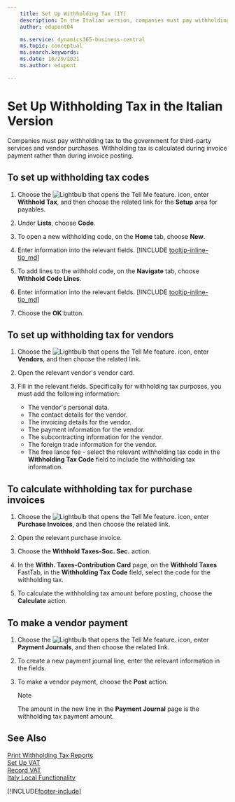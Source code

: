 ```yaml
---
    title: Set Up Withholding Tax (IT)
    description: In the Italian version, companies must pay withholding tax to the government for third-party services and vendor purchases. Learn how to set this up.
    author: edupont04

    ms.service: dynamics365-business-central
    ms.topic: conceptual
    ms.search.keywords:
    ms.date: 10/29/2021
    ms.author: edupont

---
```

# Set Up Withholding Tax in the Italian Version

Companies must pay withholding tax to the government for third-party services and vendor purchases. Withholding tax is calculated during invoice payment rather than during invoice posting.

## To set up withholding tax codes

1. Choose the ![Lightbulb that opens the Tell Me feature.](../../media/ui-search/search_small.png "Tell me what you want to do") icon, enter **Withhold Tax**, and then choose the related link for the **Setup** area for payables.  

2. Under **Lists**, choose **Code**.  

3. To open a new withholding code, on the **Home** tab, choose **New**.  

4. Enter information into the relevant fields. [!INCLUDE [tooltip-inline-tip_md](../../includes/tooltip-inline-tip_md.md)]

5. To add lines to the withhold code, on the **Navigate** tab, choose **Withhold Code Lines**.

6. Enter information into the relevant fields. [!INCLUDE [tooltip-inline-tip_md](../../includes/tooltip-inline-tip_md.md)]

7. Choose the **OK** button.

## To set up withholding tax for vendors

1. Choose the ![Lightbulb that opens the Tell Me feature.](../../media/ui-search/search_small.png "Tell me what you want to do") icon, enter **Vendors**, and then choose the related link.

2. Open the relevant vendor's vendor card.

3. Fill in the relevant fields. Specifically for withholding tax purposes, you must add the following information:

    * The vendor's personal data.
    * The contact details for the vendor.
    * The invoicing details for the vendor.
    * The payment information for the vendor.
    * The subcontracting information for the vendor.
    * The foreign trade information for the vendor.
    * The free lance fee - select the relevant withholding tax code in the **Withholding Tax Code** field to include the withholding tax information.

## To calculate withholding tax for purchase invoices

1. Choose the ![Lightbulb that opens the Tell Me feature.](../../media/ui-search/search_small.png "Tell me what you want to do") icon, enter **Purchase Invoices**, and then choose the related link.

2. Open the relevant purchase invoice.

3. Choose the **Withhold Taxes-Soc. Sec.** action.

4. In the **Withh. Taxes-Contribution Card** page, on the **Withhold Taxes** FastTab, in the **Withholding Tax Code** field, select the code for the withholding tax.

5. To calculate the withholding tax amount before posting, choose the **Calculate** action.  

## To make a vendor payment

1. Choose the ![Lightbulb that opens the Tell Me feature.](../../media/ui-search/search_small.png "Tell me what you want to do") icon, enter **Payment Journals**, and then choose the related link.

2. To create a new payment journal line, enter the relevant information in the fields.

3. To make a vendor payment, choose the **Post** action.  

    > [!NOTE]
    > The amount in the new line in the **Payment Journal** page is the withholding tax payment amount.

## See Also

[Print Withholding Tax Reports](how-to-print-withholding-tax-reports.md)  
[Set Up VAT](../../finance-setup-vat.md)  
[Record VAT](../../finance-how-report-vat.md)  
[Italy Local Functionality](italy-local-functionality.md)  


[!INCLUDE[footer-include](../../includes/footer-banner.md)]